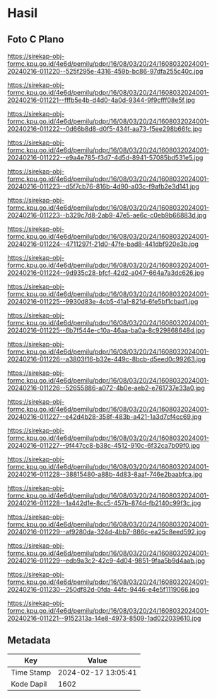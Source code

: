 # Hasil

## Foto C Plano

https://sirekap-obj-formc.kpu.go.id/4e6d/pemilu/pdpr/16/08/03/20/24/1608032024001-20240216-011220--525f295e-4316-459b-bc86-97dfa255c40c.jpg

https://sirekap-obj-formc.kpu.go.id/4e6d/pemilu/pdpr/16/08/03/20/24/1608032024001-20240216-011221--fffb5e4b-d4d0-4a0d-9344-9f9cfff08e5f.jpg

https://sirekap-obj-formc.kpu.go.id/4e6d/pemilu/pdpr/16/08/03/20/24/1608032024001-20240216-011222--0d66b8d8-d0f5-434f-aa73-f5ee298b66fc.jpg

https://sirekap-obj-formc.kpu.go.id/4e6d/pemilu/pdpr/16/08/03/20/24/1608032024001-20240216-011222--e9a4e785-f3d7-4d5d-8941-57085bd531e5.jpg

https://sirekap-obj-formc.kpu.go.id/4e6d/pemilu/pdpr/16/08/03/20/24/1608032024001-20240216-011223--d5f7cb76-816b-4d90-a03c-f9afb2e3d141.jpg

https://sirekap-obj-formc.kpu.go.id/4e6d/pemilu/pdpr/16/08/03/20/24/1608032024001-20240216-011223--b329c7d8-2ab9-47e5-ae6c-c0eb9b66883d.jpg

https://sirekap-obj-formc.kpu.go.id/4e6d/pemilu/pdpr/16/08/03/20/24/1608032024001-20240216-011224--4711297f-21d0-47fe-bad8-441dbf920e3b.jpg

https://sirekap-obj-formc.kpu.go.id/4e6d/pemilu/pdpr/16/08/03/20/24/1608032024001-20240216-011224--9d935c28-bfcf-42d2-a047-664a7a3dc626.jpg

https://sirekap-obj-formc.kpu.go.id/4e6d/pemilu/pdpr/16/08/03/20/24/1608032024001-20240216-011225--9930d83e-4cb5-41a1-821d-6fe5bf1cbad1.jpg

https://sirekap-obj-formc.kpu.go.id/4e6d/pemilu/pdpr/16/08/03/20/24/1608032024001-20240216-011225--6b7f544e-c10a-46aa-ba0a-8c929868648d.jpg

https://sirekap-obj-formc.kpu.go.id/4e6d/pemilu/pdpr/16/08/03/20/24/1608032024001-20240216-011226--a3803f16-b32e-449c-8bcb-d5eed0c99263.jpg

https://sirekap-obj-formc.kpu.go.id/4e6d/pemilu/pdpr/16/08/03/20/24/1608032024001-20240216-011226--52655886-a072-4b0e-aeb2-e761737e33a0.jpg

https://sirekap-obj-formc.kpu.go.id/4e6d/pemilu/pdpr/16/08/03/20/24/1608032024001-20240216-011227--e42d4b28-358f-483b-a421-1a3d7cf4cc69.jpg

https://sirekap-obj-formc.kpu.go.id/4e6d/pemilu/pdpr/16/08/03/20/24/1608032024001-20240216-011227--9f447cc8-b38c-4512-910c-6f32ca7b09f0.jpg

https://sirekap-obj-formc.kpu.go.id/4e6d/pemilu/pdpr/16/08/03/20/24/1608032024001-20240216-011228--38815480-a88b-4d83-8aaf-746e2baabfca.jpg

https://sirekap-obj-formc.kpu.go.id/4e6d/pemilu/pdpr/16/08/03/20/24/1608032024001-20240216-011228--1a442d1e-8cc5-457b-874d-fb2140c99f3c.jpg

https://sirekap-obj-formc.kpu.go.id/4e6d/pemilu/pdpr/16/08/03/20/24/1608032024001-20240216-011229--af9280da-324d-4bb7-886c-ea25c8eed592.jpg

https://sirekap-obj-formc.kpu.go.id/4e6d/pemilu/pdpr/16/08/03/20/24/1608032024001-20240216-011229--edb9a3c2-42c9-4d04-9851-9faa5b9d4aab.jpg

https://sirekap-obj-formc.kpu.go.id/4e6d/pemilu/pdpr/16/08/03/20/24/1608032024001-20240216-011230--250df82d-0fda-44fc-9446-e4e5f1119066.jpg

https://sirekap-obj-formc.kpu.go.id/4e6d/pemilu/pdpr/16/08/03/20/24/1608032024001-20240216-011221--9152313a-14e8-4973-8509-1ad022039610.jpg


## Metadata

| Key        | Value               |
| ---------- | ------------------- |
| Time Stamp | 2024-02-17 13:05:41 |
| Kode Dapil | 1602                |



